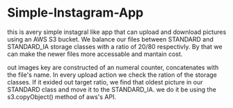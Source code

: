 # Simple-Instagram-App

this is avery simple instagral like app that can upload and download pictures using an AWS S3 bucket.
We balance our files between STANDARD and STANDARD_IA storage classes with a ratio of 20/80 respectivly.
By that we can make the newer files more accessable and mantain cost.

out images key are constructed of an numeral counter, concatenates with the file's name.
In every upload action we check the ration of the storage classes. If it exided out target ratio, we find that oldest picture in our
STANDARD class and move it to the STANDARD_IA. we do it be using the s3.copyObject() method of aws's API.